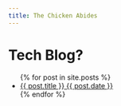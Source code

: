 ```yaml
---
title: The Chicken Abides
---
```


# Tech Blog?



<ul>
  {% for post in site.posts %}
    <li>
      <a href="/thechickenabides{{ post.url }}">{{ post.title }} {{ post.date }}</a>
    </li>
  {% endfor %}
</ul>

